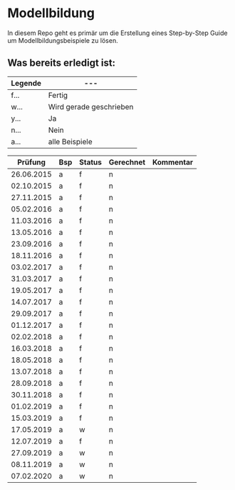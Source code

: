 ﻿# Modellbildung
In diesem Repo geht es primär um die Erstellung eines Step-by-Step Guide um Modellbildungsbeispiele zu lösen. 

## Was bereits erledigt ist: 

Legende|---
---|---
f... |Fertig
w... |Wird gerade geschrieben
y... |Ja
n... |Nein
a... |alle Beispiele

Prüfung|Bsp|Status| Gerechnet | Kommentar
---|------|---|---|---
26.06.2015 | a | f | n | 
02.10.2015 | a | f | n |
27.11.2015 | a | f | n |
05.02.2016 | a | f | n |
11.03.2016 | a | f | n |
13.05.2016 | a | f | n |
23.09.2016 | a | f | n |
18.11.2016 | a | f | n |
03.02.2017 | a | f | n |
31.03.2017 | a | f | n |
19.05.2017 | a | f | n |
14.07.2017 | a | f | n |
29.09.2017 | a | f | n |
01.12.2017 | a | f | n |
02.02.2018 | a | f | n |
16.03.2018 | a | f | n |
18.05.2018 | a | f | n |
13.07.2018 | a | f | n |
28.09.2018 | a | f | n |
30.11.2018 | a | f | n |
01.02.2019 | a | f | n |
15.03.2019 | a | f | n |
17.05.2019 | a | w | n |
12.07.2019 | a | f | n |
27.09.2019 | a | w | n |
08.11.2019 | a | w | n |
07.02.2020 | a | w | n |